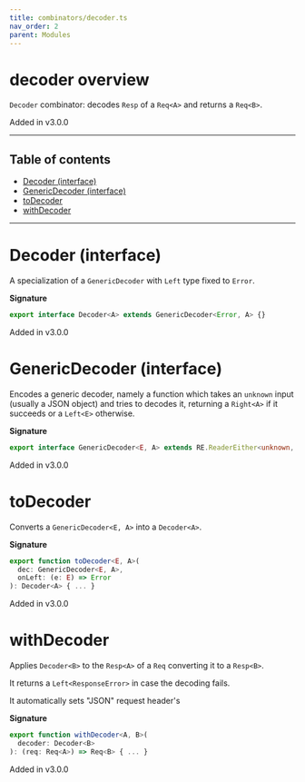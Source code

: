 ```yaml
---
title: combinators/decoder.ts
nav_order: 2
parent: Modules
---
```


# decoder overview

`Decoder` combinator: decodes `Resp` of a `Req<A>` and returns a `Req<B>`.

Added in v3.0.0

---

<h2 class="text-delta">Table of contents</h2>

- [Decoder (interface)](#decoder-interface)
- [GenericDecoder (interface)](#genericdecoder-interface)
- [toDecoder](#todecoder)
- [withDecoder](#withdecoder)

---

# Decoder (interface)

A specialization of a `GenericDecoder` with `Left` type fixed to `Error`.

**Signature**

```ts
export interface Decoder<A> extends GenericDecoder<Error, A> {}
```

Added in v3.0.0

# GenericDecoder (interface)

Encodes a generic decoder, namely a function which takes an `unknown` input (usually a JSON object) and tries to decodes it, returning a `Right<A>` if it succeeds or a `Left<E>` otherwise.

**Signature**

```ts
export interface GenericDecoder<E, A> extends RE.ReaderEither<unknown, E, A> {}
```

Added in v3.0.0

# toDecoder

Converts a `GenericDecoder<E, A>` into a `Decoder<A>`.

**Signature**

```ts
export function toDecoder<E, A>(
  dec: GenericDecoder<E, A>,
  onLeft: (e: E) => Error
): Decoder<A> { ... }
```

Added in v3.0.0

# withDecoder

Applies `Decoder<B>` to the `Resp<A>` of a `Req` converting it to a `Resp<B>`.

It returns a `Left<ResponseError>` in case the decoding fails.

It automatically sets "JSON" request header's

**Signature**

```ts
export function withDecoder<A, B>(
  decoder: Decoder<B>
): (req: Req<A>) => Req<B> { ... }
```

Added in v3.0.0

